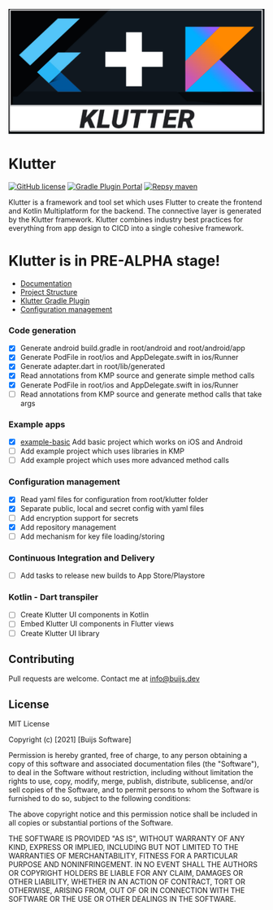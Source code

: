 ![This is an image](examples/example-basic/assets/metadata/icon/banner.png)

# Klutter
[![GitHub license](https://img.shields.io/github/license/buijs-dev/klutter)](#License)
[![Gradle Plugin Portal](https://img.shields.io/gradle-plugin-portal/v/dev.buijs.klutter.gradle?color=blueviolet)](https://plugins.gradle.org/plugin/dev.buijs.klutter.gradle)
[![Repsy maven](https://img.shields.io/badge/maven-2022--pre--alpha--2-blue)](https://repsy.io/mvn/buijs-dev/klutter/dev/buijs/klutter/)

Klutter is a framework and tool set which uses Flutter to create the frontend
and Kotlin Multiplatform for the backend. The connective layer is generated
by the Klutter framework. Klutter combines industry best practices
for everything from app design to CICD into a single cohesive framework.


# Klutter is in PRE-ALPHA stage!
- [Documentation](https://buijs-dev.github.io/klutter/)
- [Project Structure](docs/doc_project_structure.md)
- [Klutter Gradle Plugin](docs/doc_gradle_plugin.md)
- [Configuration management](docs/doc_configuration_management.md)


### Code generation
* [x] Generate android build.gradle in root/android and root/android/app
* [x] Generate PodFile in root/ios and AppDelegate.swift in ios/Runner 
* [x] Generate adapter.dart in root/lib/generated
* [x] Read annotations from KMP source and generate simple method calls
* [x] Generate PodFile in root/ios and AppDelegate.swift in ios/Runner
* [ ] Read annotations from KMP source and generate method calls that take args

### Example apps
* [x] [example-basic](examples/example-basic) Add basic project which works on iOS and Android
* [ ] Add example project which uses libraries in KMP
* [ ] Add example project which uses more advanced method calls
  
### Configuration management
* [x] Read yaml files for configuration from root/klutter folder
* [x] Separate public, local and secret config with yaml files
* [ ] Add encryption support for secrets
* [x] Add repository management 
* [ ] Add mechanism for key file loading/storing

### Continuous Integration and Delivery
* [ ] Add tasks to release new builds to App Store/Playstore

### Kotlin - Dart transpiler
* [ ] Create Klutter UI components in Kotlin
* [ ] Embed Klutter UI components in Flutter views
* [ ] Create Klutter UI library

## Contributing
Pull requests are welcome. Contact me at info@buijs.dev

## License
MIT License

Copyright (c) [2021] [Buijs Software]

Permission is hereby granted, free of charge, to any person obtaining a copy
of this software and associated documentation files (the "Software"), to deal
in the Software without restriction, including without limitation the rights
to use, copy, modify, merge, publish, distribute, sublicense, and/or sell
copies of the Software, and to permit persons to whom the Software is
furnished to do so, subject to the following conditions:

The above copyright notice and this permission notice shall be included in all
copies or substantial portions of the Software.

THE SOFTWARE IS PROVIDED "AS IS", WITHOUT WARRANTY OF ANY KIND, EXPRESS OR
IMPLIED, INCLUDING BUT NOT LIMITED TO THE WARRANTIES OF MERCHANTABILITY,
FITNESS FOR A PARTICULAR PURPOSE AND NONINFRINGEMENT. IN NO EVENT SHALL THE
AUTHORS OR COPYRIGHT HOLDERS BE LIABLE FOR ANY CLAIM, DAMAGES OR OTHER
LIABILITY, WHETHER IN AN ACTION OF CONTRACT, TORT OR OTHERWISE, ARISING FROM,
OUT OF OR IN CONNECTION WITH THE SOFTWARE OR THE USE OR OTHER DEALINGS IN THE
SOFTWARE.
